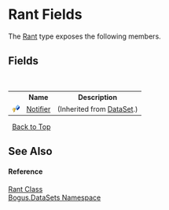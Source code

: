 # Rant Fields
 

The <a href="T_Bogus_DataSets_Rant">Rant</a> type exposes the following members.


## Fields
&nbsp;<table><tr><th></th><th>Name</th><th>Description</th></tr><tr><td>![Protected field](media/protfield.gif "Protected field")</td><td><a href="F_Bogus_DataSet_Notifier">Notifier</a></td><td> (Inherited from <a href="T_Bogus_DataSet">DataSet</a>.)</td></tr></table>&nbsp;
<a href="#rant-fields">Back to Top</a>

## See Also


#### Reference
<a href="T_Bogus_DataSets_Rant">Rant Class</a><br /><a href="N_Bogus_DataSets">Bogus.DataSets Namespace</a><br />